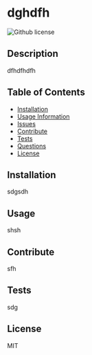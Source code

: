 # dghdfh
![Github license](https://img.shields.io/badge/license-MIT-blue.svg)
## Description
dfhdfhdfh

## Table of Contents
- [Installation](#Installation)
- [Usage Information](#Usage-Information)
- [Issues](#Issues)
- [Contribute](#Contribute)
- [Tests](#Tests)
- [Questions](#Questions)
- [License](#License)

## Installation
sdgsdh

## Usage 
shsh

## Contribute
sfh

## Tests
sdg

## License
MIT

